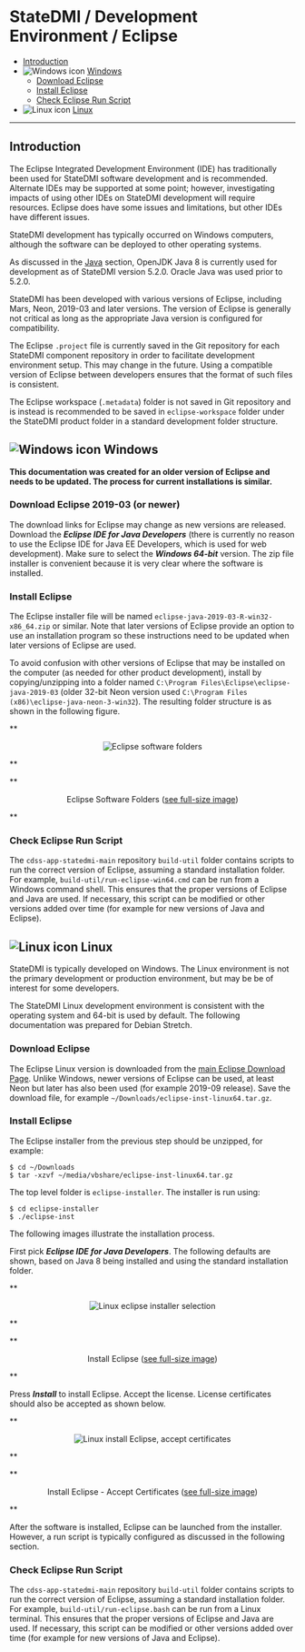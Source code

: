 # StateDMI / Development Environment / Eclipse #

*   [Introduction](#introduction)
*   ![Windows icon](../images/windows-32.png) [Windows](#windows)
     +   [Download Eclipse](#download-eclipse)
     +   [Install Eclipse](#install-eclipse)
     +   [Check Eclipse Run Script](#check-eclipse-run-script)
*   ![Linux icon](../images/linux-32.png) [Linux](#linux)

-----

## Introduction ##

The Eclipse Integrated Development Environment (IDE) has traditionally been used for StateDMI software development and is recommended.
Alternate IDEs may be supported at some point; however, investigating impacts of using other IDEs
on StateDMI development will require resources.
Eclipse does have some issues and limitations, but other IDEs have different issues.

StateDMI development has typically occurred on Windows computers, although the software can be deployed to other operating systems.

As discussed in the [Java](java.md) section,
OpenJDK Java 8 is currently used for development as of StateDMI version 5.2.0.
Oracle Java was used prior to 5.2.0.

StateDMI has been developed with various versions of Eclipse, including Mars, Neon, 2019-03 and later versions.
The version of Eclipse is generally not critical as long as the appropriate Java version is configured for compatibility.

The Eclipse `.project` file is currently saved in the Git repository for each StateDMI component repository
in order to facilitate development environment setup.  This may change in the future.
Using a compatible version of Eclipse between developers ensures that the format of such files is consistent.

The Eclipse workspace (`.metadata`) folder is not saved in Git repository and is instead
is recommended to be saved in `eclipse-workspace` folder under the StateDMI product folder
in a standard development folder structure.

## ![Windows icon](../images/windows-32.png) Windows ##

**This documentation was created for an older version of Eclipse and needs to be updated.
The process for current installations is similar.**

### Download Eclipse 2019-03 (or newer) ###

The download links for Eclipse may change as new versions are released.
Download the ***Eclipse IDE for Java Developers*** (there is currently no reason to use the Eclipse IDE for Java EE Developers,
which is used for web development).  Make sure to select the ***Windows 64-bit*** version.
The zip file installer is convenient because it is very clear where the software is installed.

### Install Eclipse ###

The Eclipse installer file will be named `eclipse-java-2019-03-R-win32-x86_64.zip` or similar.
Note that later versions of Eclipse provide an option to use an installation program
so these instructions need to be updated when later versions of Eclipse are used.

To avoid confusion with other versions of Eclipse that may be installed on the computer (as needed for other product development),
install by copying/unzipping into a folder named `C:\Program Files\Eclipse\eclipse-java-2019-03`
(older 32-bit Neon version used `C:\Program Files (x86)\eclipse-java-neon-3-win32`).
The resulting folder structure is as shown in the following figure.

**<p style="text-align: center;">
![Eclipse software folders](images/eclipse-install-folder.png)
</p>**

**<p style="text-align: center;">
Eclipse Software Folders (<a href="../images/eclipse-install-folder.png">see full-size image</a>)
</p>**

### Check Eclipse Run Script ###

The `cdss-app-statedmi-main` repository `build-util` folder contains scripts to run the correct version of Eclipse,
assuming a standard installation folder.  For example, `build-util/run-eclipse-win64.cmd` can be run from a Windows command shell.
This ensures that the proper versions of Eclipse and Java are used.
If necessary, this script can be modified or other versions added over time (for example for new versions of Java and Eclipse).

## ![Linux icon](../images/linux-32.png) Linux ##

StateDMI is typically developed on Windows.
The Linux environment is not the primary development or production environment,
but may be be of interest for some developers.

The StateDMI Linux development environment is consistent with the operating system and 64-bit is used by default.
The following documentation was prepared for Debian Stretch.

### Download Eclipse ###

The Eclipse Linux version is downloaded from the
[main Eclipse Download Page](https://www.eclipse.org/downloads/packages/release/neon/2/eclipse-ide-java-developers).
Unlike Windows, newer versions of Eclipse can be used,
at least Neon but later has also been used (for example 2019-09 release).
Save the download file, for example `~/Downloads/eclipse-inst-linux64.tar.gz`.

### Install Eclipse ###

The Eclipse installer from the previous step should be unzipped, for example:

```
$ cd ~/Downloads
$ tar -xzvf ~/media/vbshare/eclipse-inst-linux64.tar.gz
```

The top level folder is `eclipse-installer`.  The installer is run using:

```
$ cd eclipse-installer
$ ./eclipse-inst
```

The following images illustrate the installation process.

First pick ***Eclipse IDE for Java Developers***.
The following defaults are shown, based on Java 8 being installed and using the standard
installation folder.

**<p style="text-align: center;">
![Linux eclipse installer selection](images/linux-install-eclipse1.png)
</p>**

**<p style="text-align: center;">
Install Eclipse (<a href="../images/linux-install-eclipse1.png">see full-size image</a>)
</p>**

Press ***Install*** to install Eclipse.  Accept the license.
License certificates should also be accepted as shown below.

**<p style="text-align: center;">
![Linux install Eclipse, accept certificates](images/linux-install-eclipse2.png)
</p>**

**<p style="text-align: center;">
Install Eclipse - Accept Certificates (<a href="../images/linux-install-eclipse2.png">see full-size image</a>)
</p>**

After the software is installed, Eclipse can be launched from the installer.
However, a run script is typically configured as discussed in the following section.

### Check Eclipse Run Script ###

The `cdss-app-statedmi-main` repository `build-util` folder contains scripts to run the correct version of Eclipse,
assuming a standard installation folder.
For example, `build-util/run-eclipse.bash` can be run from a Linux terminal.
This ensures that the proper versions of Eclipse and Java are used.
If necessary, this script can be modified or other versions added over time (for example for new versions of Java and Eclipse).
